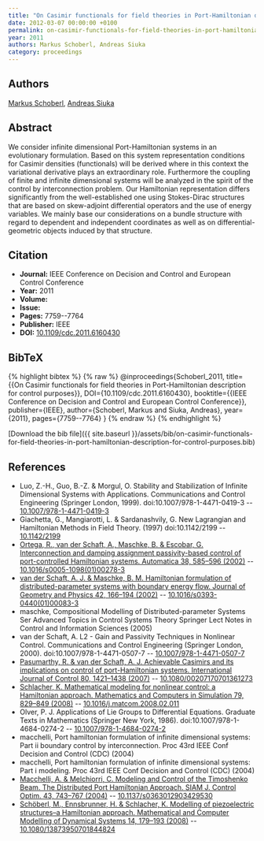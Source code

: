 ```yaml
---
title: "On Casimir functionals for field theories in Port-Hamiltonian description for control purposes"
date: 2012-03-07 00:00:00 +0100
permalink: on-casimir-functionals-for-field-theories-in-port-hamiltonian-description-for-control-purposes
year: 2011
authors: Markus Schoberl, Andreas Siuka
category: proceedings
---
```

 
## Authors
[Markus Schoberl](authors/markus-schoberl), [Andreas Siuka](authors/andreas-siuka)
 
## Abstract
We consider infinite dimensional Port-Hamiltonian systems in an evolutionary formulation. Based on this system representation conditions for Casimir densities (functionals) will be derived where in this context the variational derivative plays an extraordinary role. Furthermore the coupling of finite and infinite dimensional systems will be analyzed in the spirit of the control by interconnection problem. Our Hamiltonian representation differs significantly from the well-established one using Stokes-Dirac structures that are based on skew-adjoint differential operators and the use of energy variables. We mainly base our considerations on a bundle structure with regard to dependent and independent coordinates as well as on differential-geometric objects induced by that structure.
 
## Citation
- **Journal:** IEEE Conference on Decision and Control and European Control Conference
- **Year:** 2011
- **Volume:** 
- **Issue:** 
- **Pages:** 7759--7764
- **Publisher:** IEEE
- **DOI:** [10.1109/cdc.2011.6160430](https://doi.org/10.1109/cdc.2011.6160430)
 
## BibTeX
{% highlight bibtex %}
{% raw %}
@inproceedings{Schoberl_2011,
  title={{On Casimir functionals for field theories in Port-Hamiltonian description for control purposes}},
  DOI={10.1109/cdc.2011.6160430},
  booktitle={{IEEE Conference on Decision and Control and European Control Conference}},
  publisher={IEEE},
  author={Schoberl, Markus and Siuka, Andreas},
  year={2011},
  pages={7759--7764}
}
{% endraw %}
{% endhighlight %}
 
[Download the bib file]({{ site.baseurl }}/assets/bib/on-casimir-functionals-for-field-theories-in-port-hamiltonian-description-for-control-purposes.bib)
 
## References
- Luo, Z.-H., Guo, B.-Z. & Morgul, O. Stability and Stabilization of Infinite Dimensional Systems with Applications. Communications and Control Engineering (Springer London, 1999). doi:10.1007/978-1-4471-0419-3 -- [10.1007/978-1-4471-0419-3](https://doi.org/10.1007/978-1-4471-0419-3)
- Giachetta, G., Mangiarotti, L. & Sardanashvily, G. New Lagrangian and Hamiltonian Methods in Field Theory. (1997) doi:10.1142/2199 -- [10.1142/2199](https://doi.org/10.1142/2199)
- [Ortega, R., van der Schaft, A., Maschke, B. & Escobar, G. Interconnection and damping assignment passivity-based control of port-controlled Hamiltonian systems. Automatica 38, 585–596 (2002)](interconnection-and-damping-assignment-passivity-based-control-of-port-controlled-hamiltonian-systems) -- [10.1016/s0005-1098(01)00278-3](https://doi.org/10.1016/s0005-1098(01)00278-3)
- [van der Schaft, A. J. & Maschke, B. M. Hamiltonian formulation of distributed-parameter systems with boundary energy flow. Journal of Geometry and Physics 42, 166–194 (2002)](hamiltonian-formulation-of-distributed-parameter-systems-with-boundary-energy-flow) -- [10.1016/s0393-0440(01)00083-3](https://doi.org/10.1016/s0393-0440(01)00083-3)
- maschke, Compositional Modelling of Distributed-parameter Systems Ser Advanced Topics in Control Systems Theory Springer Lect Notes in Control and Information Sciences (2005)
- van der Schaft, A. L2 - Gain and Passivity Techniques in Nonlinear Control. Communications and Control Engineering (Springer London, 2000). doi:10.1007/978-1-4471-0507-7 -- [10.1007/978-1-4471-0507-7](https://doi.org/10.1007/978-1-4471-0507-7)
- [Pasumarthy, R. & van der Schaft, A. J. Achievable Casimirs and its implications on control of port-Hamiltonian systems. International Journal of Control 80, 1421–1438 (2007)](achievable-casimirs-and-its-implications-on-control-of-port-hamiltonian-systems) -- [10.1080/00207170701361273](https://doi.org/10.1080/00207170701361273)
- [Schlacher, K. Mathematical modeling for nonlinear control: a Hamiltonian approach. Mathematics and Computers in Simulation 79, 829–849 (2008)](mathematical-modeling-for-nonlinear-control-a-hamiltonian-approach) -- [10.1016/j.matcom.2008.02.011](https://doi.org/10.1016/j.matcom.2008.02.011)
- Olver, P. J. Applications of Lie Groups to Differential Equations. Graduate Texts in Mathematics (Springer New York, 1986). doi:10.1007/978-1-4684-0274-2 -- [10.1007/978-1-4684-0274-2](https://doi.org/10.1007/978-1-4684-0274-2)
- macchelli, Port hamiltonian formulation of infinite dimensional systems: Part ii boundary control by interconnection. Proc 43rd IEEE Conf Decision and Control (CDC) (2004)
- macchelli, Port hamiltonian formulation of infinite dimensional systems: Part i modeling. Proc 43rd IEEE Conf Decision and Control (CDC) (2004)
- [Macchelli, A. & Melchiorri, C. Modeling and Control of the Timoshenko Beam. The Distributed Port Hamiltonian Approach. SIAM J. Control Optim. 43, 743–767 (2004)](modeling-and-control-of-the-timoshenko-beam-the-distributed-port-hamiltonian-approach) -- [10.1137/s0363012903429530](https://doi.org/10.1137/s0363012903429530)
- [Schöberl, M., Ennsbrunner, H. & Schlacher, K. Modelling of piezoelectric structures–a Hamiltonian approach. Mathematical and Computer Modelling of Dynamical Systems 14, 179–193 (2008)](modelling-of-piezoelectric-structures-a-hamiltonian-approach) -- [10.1080/13873950701844824](https://doi.org/10.1080/13873950701844824)

